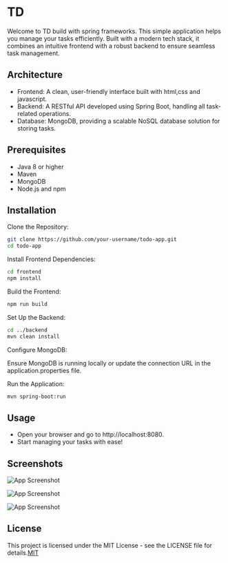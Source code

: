 
# TD

Welcome to TD build with  spring frameworks. This simple application helps you manage your tasks efficiently. Built with a modern tech stack, it combines an intuitive frontend with a robust backend to ensure seamless task management.


## Architecture

- Frontend: A clean, user-friendly interface built with html,css and javascript.
- Backend: A RESTful API developed using Spring Boot, handling all task-related operations.
- Database: MongoDB, providing a scalable NoSQL database solution for storing tasks.
## Prerequisites

- Java 8 or higher
- Maven
- MongoDB
- Node.js and npm
## Installation

Clone the Repository:

```bash
git clone https://github.com/your-username/todo-app.git
cd todo-app
```
Install Frontend Dependencies:
```bash
cd frontend
npm install
```
Build the Frontend:
```bash
npm run build
```

Set Up the Backend:

```bash
cd ../backend
mvn clean install
```
Configure MongoDB:

Ensure MongoDB is running locally or update the connection URL in the application.properties file.

Run the Application:

```bash
mvn spring-boot:run
```
## Usage

- Open your browser and go to http://localhost:8080.
- Start managing your tasks with ease!

## Screenshots

![App Screenshot](https://via.placeholder.com/468x300?text=App+Screenshot+Here)

![App Screenshot](https://via.placeholder.com/468x300?text=App+Screenshot+Here)

![App Screenshot](https://via.placeholder.com/468x300?text=App+Screenshot+Here)

## License


This project is licensed under the MIT License - see the LICENSE file for details.[MIT](https://github.com/Jeethanxx01/library/blob/main/LICENSE)

